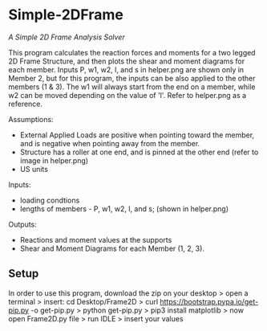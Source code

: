 # Simple-2DFrame
*A Simple 2D Frame Analysis Solver*

This program calculates the reaction forces and moments for a two legged 2D Frame Structure, and then plots the shear and moment diagrams for each member. Inputs P, w1, w2, l, and s in helper.png are shown only in Member 2, but for this program, the inputs can be also applied to the other members (1 & 3). The w1 will always start from the end on a member, while w2 can be moved depending on the value of 'l'. Refer to helper.png as a reference. 

Assumptions: 
- External Applied Loads are positive when pointing toward the member, and is negative when pointing away from the member. 
- Structure has a roller at one end, and is pinned at the other end (refer to image in helper.png)
- US units 

Inputs: 
- loading condtions
- lengths of members - P, w1, w2, l, and s; (shown in helper.png)

Outputs:
- Reactions and moment values at the supports
- Shear and Moment Diagrams for each Member (1, 2, 3). 

## Setup 
In order to use this program, download the zip on your desktop > open a terminal > insert: cd Desktop/Frame2D > curl https://bootstrap.pypa.io/get-pip.py -o get-pip.py > python get-pip.py > pip3 install matplotlib > now open Frame2D.py file > run IDLE > insert your values 
